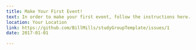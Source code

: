```yaml
---
title: Make Your First Event!
text: In order to make your first event, follow the instructions here.
location: Your Location
link: https://github.com/BillMills/studyGroupTemplate/issues/1
date: 2017-01-01

---
```

